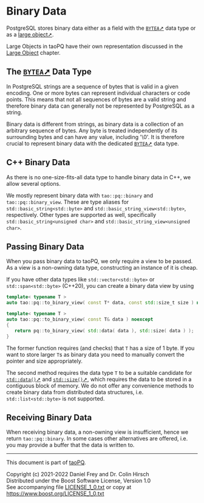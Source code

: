 # Binary Data

PostgreSQL stores binary data either as a field with the [`BYTEA`➚](https://www.postgresql.org/docs/current/datatype-binary.html) data type or as a [large object➚](https://www.postgresql.org/docs/current/largeobjects.html).

Large Objects in taoPQ have their own representation discussed in the [Large Object](Large-Object.md) chapter.

## The [`BYTEA`➚](https://www.postgresql.org/docs/current/datatype-binary.html) Data Type

In PostgreSQL strings are a sequence of bytes that is valid in a given encoding.
One or more bytes can represent individual characters or code points.
This means that not all sequences of bytes are a valid string and therefore binary data can generally not be represented by PostgreSQL as a string.

Binary data is different from strings, as binary data is a collection of an arbitrary sequence of bytes.
Any byte is treated independently of its surrounding bytes and can have any value, including '\0'.
It is therefore crucial to represent binary data with the dedicated [`BYTEA`➚](https://www.postgresql.org/docs/current/datatype-binary.html) data type.

## C++ Binary Data

As there is no one-size-fits-all data type to handle binary data in C++, we allow several options.

We mostly represent binary data with `tao::pq::binary` and `tao::pq::binary_view`.
These are type aliases for `std::basic_string<std::byte>` and `std::basic_string_view<std::byte>`, respectively.
Other types are supported as well, specifically `std::basic_string<unsigned char>` and `std::basic_string_view<unsigned char>`.

## Passing Binary Data

When you pass binary data to taoPQ, we only require a view to be passed.
As a view is a non-owning data type, constructing an instance of it is cheap.

If you have other data types like `std::vector<std::byte>` or `std::span<std::byte>` (C++20), you can create a binary data view by using

```c++
template< typename T >
auto tao::pq::to_binary_view( const T* data, const std::size_t size ) noexcept -> tao::pq::binary_view;

template< typename T >
auto tao::pq::to_binary_view( const T& data ) noexcept
{
   return pq::to_binary_view( std::data( data ), std::size( data ) );
}
```

The former function requires (and checks) that `T` has a size of 1 byte.
If you want to store larger `T`s as binary data you need to manually convert the pointer and size appropriately.

The second method requires the data type `T` to be a suitable candidate for [`std::data()`➚](https://en.cppreference.com/w/cpp/iterator/data) and [`std::size()`➚](https://en.cppreference.com/w/cpp/iterator/size), which requires the data to be stored in a contiguous block of memory.
We do not offer any convenience methods to create binary data from distributed data structures, i.e. `std::list<std::byte>` is not supported.

## Receiving Binary Data

When receiving binary data, a non-owning view is insufficient, hence we return `tao::pq::binary`.
In some cases other alternatives are offered, i.e. you may provide a buffer that the data is written to.

---

This document is part of [taoPQ](https://github.com/taocpp/taopq).

Copyright (c) 2021-2022 Daniel Frey and Dr. Colin Hirsch<br>
Distributed under the Boost Software License, Version 1.0<br>
See accompanying file [LICENSE_1_0.txt](../LICENSE_1_0.txt) or copy at https://www.boost.org/LICENSE_1_0.txt
